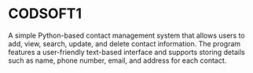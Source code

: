 # CODSOFT1
A simple Python-based contact management system that allows users to add, view, search, update, and delete contact information. The program features a user-friendly text-based interface and supports storing details such as name, phone number, email, and address for each contact.

